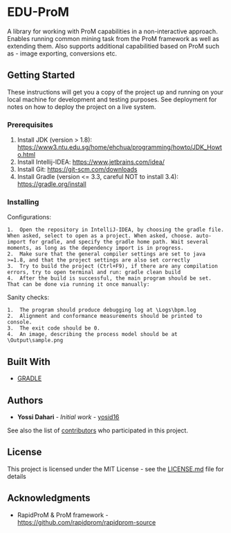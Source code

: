 # EDU-ProM

A library for working with ProM capabilities in a non-interactive approach. Enables running common mining task from the ProM framework as well as extending them. Also supports additional capabilitied based on ProM such as - image exporting, conversions etc.

## Getting Started

These instructions will get you a copy of the project up and running on your local machine for development and testing purposes. See deployment for notes on how to deploy the project on a live system.

### Prerequisites

1.	Install JDK (version > 1.8): https://www3.ntu.edu.sg/home/ehchua/programming/howto/JDK_Howto.html
2.	Install Intellij-IDEA: https://www.jetbrains.com/idea/
3.	Install Git: https://git-scm.com/downloads
4.	Install Gradle (version <= 3.3, careful NOT to install 3.4): https://gradle.org/install

### Installing


Configurations: 
```
1.	Open the repository in IntelliJ-IDEA, by choosing the gradle file. When asked, select to open as a project. When asked, choose. auto-import for gradle, and specify the gradle home path. Wait several moments, as long as the dependency import is in progress.
2.	Make sure that the general compiler settings are set to java >=1.8, and that the project settings are also set correctly
3.	Try to build the project (Ctrl+F9), if there are any compilation errors, try to open terminal and run: gradle clean build
4.	After the build is successful, the main program should be set. That can be done via running it once manually:
``` 
Sanity checks:
```
1.	The program should produce debugging log at \Logs\bpm.log
2.	Alignment and conformance measurements should be printed to console.
3.	The exit code should be 0.
4.	An image, describing the process model should be at \Output\sample.png

```
## Built With

* [GRADLE](https://gradle.org) 


## Authors

* **Yossi Dahari** - *Initial work* - [yosid16](https://github.com/yosid16)

See also the list of [contributors](https://github.com/yosid16/EDU-ProM/contributors) who participated in this project.

## License

This project is licensed under the MIT License - see the [LICENSE.md](LICENSE.md) file for details

## Acknowledgments

* RapidProM & ProM framework - https://github.com/rapidprom/rapidprom-source
